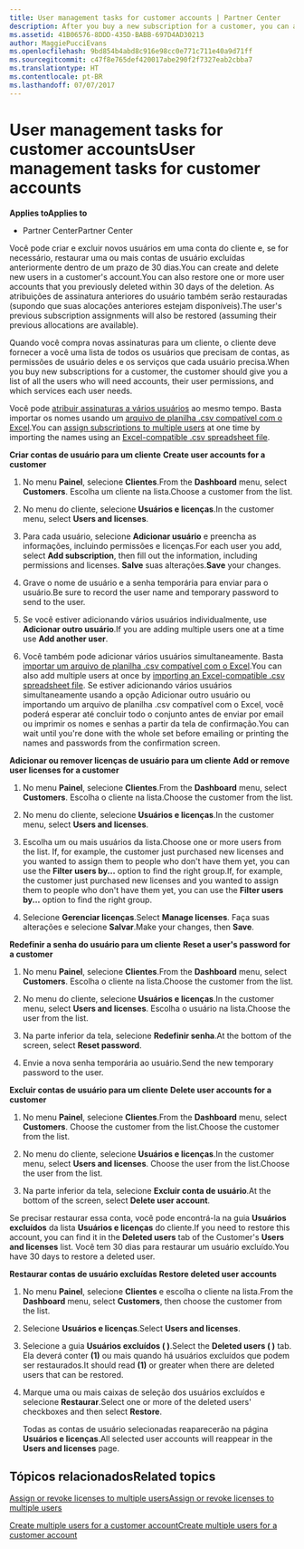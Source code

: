 ```yaml
---
title: User management tasks for customer accounts | Partner Center
description: After you buy a new subscription for a customer, you can assign licenses to specific users.
ms.assetid: 41B06576-8DDD-435D-BABB-697D4AD30213
author: MaggiePucciEvans
ms.openlocfilehash: 9bd854b4abd8c916e98cc0e771c711e40a9d71ff
ms.sourcegitcommit: c47f8e765def420017abe290f2f7327eab2cbba7
ms.translationtype: HT
ms.contentlocale: pt-BR
ms.lasthandoff: 07/07/2017
---
```

# <a name="user-management-tasks-for-customer-accounts"></a><span data-ttu-id="3eff9-103">User management tasks for customer accounts</span><span class="sxs-lookup"><span data-stu-id="3eff9-103">User management tasks for customer accounts</span></span>

**<span data-ttu-id="3eff9-104">Applies to</span><span class="sxs-lookup"><span data-stu-id="3eff9-104">Applies to</span></span>**

-  <span data-ttu-id="3eff9-105">Partner Center</span><span class="sxs-lookup"><span data-stu-id="3eff9-105">Partner Center</span></span>



<span data-ttu-id="3eff9-106">Você pode criar e excluir novos usuários em uma conta do cliente e, se for necessário, restaurar uma ou mais contas de usuário excluídas anteriormente dentro de um prazo de 30 dias.</span><span class="sxs-lookup"><span data-stu-id="3eff9-106">You can create and delete new users in a customer's account.You can also restore one or more user accounts that you previously deleted within 30 days of the deletion.</span></span> <span data-ttu-id="3eff9-107">As atribuições de assinatura anteriores do usuário também serão restauradas (supondo que suas alocações anteriores estejam disponíveis).</span><span class="sxs-lookup"><span data-stu-id="3eff9-107">The user's previous subscription assignments will also be restored (assuming their previous allocations are available).</span></span>

<span data-ttu-id="3eff9-108">Quando você compra novas assinaturas para um cliente, o cliente deve fornecer a você uma lista de todos os usuários que precisam de contas, as permissões de usuário deles e os serviços que cada usuário precisa.</span><span class="sxs-lookup"><span data-stu-id="3eff9-108">When you buy new subscriptions for a customer,  the customer should give you a list of all the users who will need accounts, their user permissions, and which services each user needs.</span></span>  

<span data-ttu-id="3eff9-109">Você pode [atribuir assinaturas a vários usuários](bulk-license-provisioning-for-multiple-users.md) ao mesmo tempo. Basta importar os nomes usando um [arquivo de planilha .csv compatível com o Excel](adding-multiple-users-to-a-customer-account.md).</span><span class="sxs-lookup"><span data-stu-id="3eff9-109">You can [assign subscriptions to multiple users](bulk-license-provisioning-for-multiple-users.md) at one time by importing the names using an [Excel-compatible .csv spreadsheet file](adding-multiple-users-to-a-customer-account.md).</span></span>

<span data-ttu-id="3eff9-110"><a href="" id="createuseraccounts"></a>
**Criar contas de usuário para um cliente**</span><span class="sxs-lookup"><span data-stu-id="3eff9-110"><a href="" id="createuseraccounts"></a>
**Create user accounts for a customer**</span></span>

1.  <span data-ttu-id="3eff9-111">No menu **Painel**, selecione **Clientes**.</span><span class="sxs-lookup"><span data-stu-id="3eff9-111">From the **Dashboard** menu, select **Customers**.</span></span> <span data-ttu-id="3eff9-112">Escolha um cliente na lista.</span><span class="sxs-lookup"><span data-stu-id="3eff9-112">Choose a customer from the list.</span></span>

2.  <span data-ttu-id="3eff9-113">No menu do cliente, selecione **Usuários e licenças**.</span><span class="sxs-lookup"><span data-stu-id="3eff9-113">In the customer menu, select **Users and licenses**.</span></span>

3.  <span data-ttu-id="3eff9-114">Para cada usuário, selecione **Adicionar usuário** e preencha as informações, incluindo permissões e licenças.</span><span class="sxs-lookup"><span data-stu-id="3eff9-114">For each user you add, select **Add subscription**, then fill out the information, including permissions and licenses.</span></span> <span data-ttu-id="3eff9-115">**Salve** suas alterações.</span><span class="sxs-lookup"><span data-stu-id="3eff9-115">**Save** your changes.</span></span>

4.  <span data-ttu-id="3eff9-116">Grave o nome de usuário e a senha temporária para enviar para o usuário.</span><span class="sxs-lookup"><span data-stu-id="3eff9-116">Be sure to record the user name and temporary password to send to the user.</span></span> 

5.  <span data-ttu-id="3eff9-117">Se você estiver adicionando vários usuários individualmente, use **Adicionar outro usuário**.</span><span class="sxs-lookup"><span data-stu-id="3eff9-117">If you are adding multiple users one at a time use **Add another user**.</span></span> 

6. <span data-ttu-id="3eff9-118">Você também pode adicionar vários usuários simultaneamente. Basta [importar um arquivo de planilha .csv compatível com o Excel](adding-multiple-users-to-a-customer-account.md).</span><span class="sxs-lookup"><span data-stu-id="3eff9-118">You can also add multiple users at once by [importing an Excel-compatible .csv spreadsheet file](adding-multiple-users-to-a-customer-account.md).</span></span> <span data-ttu-id="3eff9-119">Se estiver adicionando vários usuários simultaneamente usando a opção Adicionar outro usuário ou importando um arquivo de planilha .csv compatível com o Excel, você poderá esperar até concluir todo o conjunto antes de enviar por email ou imprimir os nomes e senhas a partir da tela de confirmação.</span><span class="sxs-lookup"><span data-stu-id="3eff9-119">You can wait until you're done with the whole set before emailing or printing the names and passwords from the confirmation screen.</span></span>

<span data-ttu-id="3eff9-120"><a href="" id="userlicensing"></a>
**Adicionar ou remover licenças de usuário para um cliente**</span><span class="sxs-lookup"><span data-stu-id="3eff9-120"><a href="" id="userlicensing"></a>
**Add or remove user licenses for a customer**</span></span>

1.  <span data-ttu-id="3eff9-121">No menu **Painel**, selecione **Clientes**.</span><span class="sxs-lookup"><span data-stu-id="3eff9-121">From the **Dashboard** menu, select **Customers**.</span></span> <span data-ttu-id="3eff9-122">Escolha o cliente na lista.</span><span class="sxs-lookup"><span data-stu-id="3eff9-122">Choose the customer from the list.</span></span>

2.  <span data-ttu-id="3eff9-123">No menu do cliente, selecione **Usuários e licenças**.</span><span class="sxs-lookup"><span data-stu-id="3eff9-123">In the customer menu, select **Users and licenses**.</span></span>

3.  <span data-ttu-id="3eff9-124">Escolha um ou mais usuários da lista.</span><span class="sxs-lookup"><span data-stu-id="3eff9-124">Choose one or more users from the list.</span></span> <span data-ttu-id="3eff9-125">If, for example, the customer just purchased new licenses and you wanted to assign them to people who don't have them yet, you can use the **Filter users by...** option to find the right group.</span><span class="sxs-lookup"><span data-stu-id="3eff9-125">If, for example, the customer just purchased new licenses and you wanted to assign them to people who don't have them yet, you can use the **Filter users by...** option to find the right group.</span></span>

4.  <span data-ttu-id="3eff9-126">Selecione **Gerenciar licenças**.</span><span class="sxs-lookup"><span data-stu-id="3eff9-126">Select **Manage licenses**.</span></span> <span data-ttu-id="3eff9-127">Faça suas alterações e selecione **Salvar**.</span><span class="sxs-lookup"><span data-stu-id="3eff9-127">Make your changes, then **Save**.</span></span>

<span data-ttu-id="3eff9-128"><a href="" id="resetpassword"></a>
**Redefinir a senha do usuário para um cliente**</span><span class="sxs-lookup"><span data-stu-id="3eff9-128"><a href="" id="resetpassword"></a>
**Reset a user's password for a customer**</span></span>

1.  <span data-ttu-id="3eff9-129">No menu **Painel**, selecione **Clientes**.</span><span class="sxs-lookup"><span data-stu-id="3eff9-129">From the **Dashboard** menu, select **Customers**.</span></span> <span data-ttu-id="3eff9-130">Escolha o cliente na lista.</span><span class="sxs-lookup"><span data-stu-id="3eff9-130">Choose the customer from the list.</span></span>

2.  <span data-ttu-id="3eff9-131">No menu do cliente, selecione **Usuários e licenças**.</span><span class="sxs-lookup"><span data-stu-id="3eff9-131">In the customer menu, select **Users and licenses**.</span></span> <span data-ttu-id="3eff9-132">Escolha o usuário na lista.</span><span class="sxs-lookup"><span data-stu-id="3eff9-132">Choose the user from the list.</span></span>

3.  <span data-ttu-id="3eff9-133">Na parte inferior da tela, selecione **Redefinir senha**.</span><span class="sxs-lookup"><span data-stu-id="3eff9-133">At the bottom of the screen, select **Reset password**.</span></span> 

4.  <span data-ttu-id="3eff9-134">Envie a nova senha temporária ao usuário.</span><span class="sxs-lookup"><span data-stu-id="3eff9-134">Send the new temporary password to the user.</span></span>

<span data-ttu-id="3eff9-135"><a href="" id="deleteuseraccounts"></a>
**Excluir contas de usuário para um cliente**</span><span class="sxs-lookup"><span data-stu-id="3eff9-135"><a href="" id="deleteuseraccounts"></a>
**Delete user accounts for a customer**</span></span>

1.  <span data-ttu-id="3eff9-136">No menu **Painel**, selecione **Clientes**.</span><span class="sxs-lookup"><span data-stu-id="3eff9-136">From the **Dashboard** menu, select **Customers**.</span></span> <span data-ttu-id="3eff9-137">Choose the customer from the list.</span><span class="sxs-lookup"><span data-stu-id="3eff9-137">Choose the customer from the list.</span></span>

2.  <span data-ttu-id="3eff9-138">No menu do cliente, selecione **Usuários e licenças**.</span><span class="sxs-lookup"><span data-stu-id="3eff9-138">In the customer menu, select **Users and licenses**.</span></span> <span data-ttu-id="3eff9-139">Choose the user from the list.</span><span class="sxs-lookup"><span data-stu-id="3eff9-139">Choose the user from the list.</span></span>

3.  <span data-ttu-id="3eff9-140">Na parte inferior da tela, selecione **Excluir conta de usuário**.</span><span class="sxs-lookup"><span data-stu-id="3eff9-140">At the bottom of the screen, select **Delete user account**.</span></span>

<span data-ttu-id="3eff9-141">Se precisar restaurar essa conta, você pode encontrá-la na guia **Usuários excluídos** da lista **Usuários e licenças** do cliente.</span><span class="sxs-lookup"><span data-stu-id="3eff9-141">If you need to restore this account, you can find it in the **Deleted users** tab of the Customer's **Users and licenses** list.</span></span> <span data-ttu-id="3eff9-142">Você tem 30 dias para restaurar um usuário excluído.</span><span class="sxs-lookup"><span data-stu-id="3eff9-142">You have 30 days to restore a deleted user.</span></span>

<span data-ttu-id="3eff9-143"><a href="" id="restoreuseraccounts"></a>
**Restaurar contas de usuário excluídas**</span><span class="sxs-lookup"><span data-stu-id="3eff9-143"><a href="" id="restoreuseraccounts"></a>
**Restore deleted user accounts**</span></span>

1.  <span data-ttu-id="3eff9-144">No menu **Painel**, selecione **Clientes** e escolha o cliente na lista.</span><span class="sxs-lookup"><span data-stu-id="3eff9-144">From the **Dashboard** menu, select **Customers**, then choose the customer from the list.</span></span>

2.  <span data-ttu-id="3eff9-145">Selecione **Usuários e licenças**.</span><span class="sxs-lookup"><span data-stu-id="3eff9-145">Select **Users and licenses**.</span></span>

3.  <span data-ttu-id="3eff9-146">Selecione a guia **Usuários excluídos ( )**.</span><span class="sxs-lookup"><span data-stu-id="3eff9-146">Select the **Deleted users ( )** tab.</span></span> <span data-ttu-id="3eff9-147">Ela deverá conter **(1)** ou mais quando há usuários excluídos que podem ser restaurados.</span><span class="sxs-lookup"><span data-stu-id="3eff9-147">It should read **(1)** or greater when there are deleted users that can be restored.</span></span>

4.  <span data-ttu-id="3eff9-148">Marque uma ou mais caixas de seleção dos usuários excluídos e selecione **Restaurar**.</span><span class="sxs-lookup"><span data-stu-id="3eff9-148">Select one or more of the deleted users' checkboxes and then select **Restore**.</span></span>

    <span data-ttu-id="3eff9-149">Todas as contas de usuário selecionadas reaparecerão na página **Usuários e licenças**.</span><span class="sxs-lookup"><span data-stu-id="3eff9-149">All selected user accounts will reappear in the **Users and licenses** page.</span></span>

## <a name="related-topics"></a><span data-ttu-id="3eff9-150">Tópicos relacionados</span><span class="sxs-lookup"><span data-stu-id="3eff9-150">Related topics</span></span>


[<span data-ttu-id="3eff9-151">Assign or revoke licenses to multiple users</span><span class="sxs-lookup"><span data-stu-id="3eff9-151">Assign or revoke licenses to multiple users</span></span>](bulk-license-provisioning-for-multiple-users.md)

[<span data-ttu-id="3eff9-152">Create multiple users for a customer account</span><span class="sxs-lookup"><span data-stu-id="3eff9-152">Create multiple users for a customer account</span></span>](adding-multiple-users-to-a-customer-account.md)

 

 



